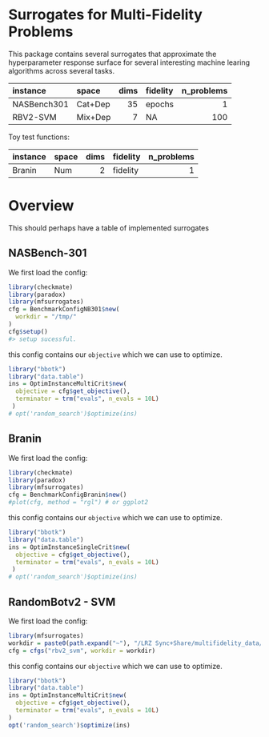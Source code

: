 
<!-- README.md is generated from README.Rmd. Please edit that file -->

# Surrogates for Multi-Fidelity Problems

This package contains several surrogates that approximate the
hyperparameter response surface for several interesting machine learing
algorithms across several tasks.

| instance    | space   | dims | fidelity | n\_problems |
| :---------- | :------ | ---: | :------- | ----------: |
| NASBench301 | Cat+Dep |   35 | epochs   |           1 |
| RBV2-SVM    | Mix+Dep |    7 | NA       |         100 |

Toy test functions:

| instance | space | dims | fidelity | n\_problems |
| :------- | :---- | ---: | :------- | ----------: |
| Branin   | Num   |    2 | fidelity |           1 |

# Overview

This should perhaps have a table of implemented surrogates

## NASBench-301

We first load the config:

``` r
library(checkmate)
library(paradox)
library(mfsurrogates)
cfg = BenchmarkConfigNB301$new(
  workdir = "/tmp/"
)
cfg$setup()
#> setup sucessful.
```

this config contains our `objective` which we can use to optimize.

``` r
library("bbotk")
library("data.table")
ins = OptimInstanceMultiCrit$new(
  objective = cfg$get_objective(),
  terminator = trm("evals", n_evals = 10L)
 )
# opt('random_search')$optimize(ins)
```

## Branin

We first load the config:

``` r
library(checkmate)
library(paradox)
library(mfsurrogates)
cfg = BenchmarkConfigBranin$new()
#plot(cfg, method = "rgl") # or ggplot2
```

this config contains our `objective` which we can use to optimize.

``` r
library("bbotk")
library("data.table")
ins = OptimInstanceSingleCrit$new(
  objective = cfg$get_objective(),
  terminator = trm("evals", n_evals = 10L)
 )
# opt('random_search')$optimize(ins)
```

## RandomBotv2 - SVM

We first load the config:

``` r
library(mfsurrogates)
workdir = paste0(path.expand("~"), "/LRZ Sync+Share/multifidelity_data/")
cfg = cfgs("rbv2_svm", workdir = workdir)
```

this config contains our `objective` which we can use to optimize.

``` r
library("bbotk")
library("data.table")
ins = OptimInstanceMultiCrit$new(
  objective = cfg$get_objective(),
  terminator = trm("evals", n_evals = 10L)
)
opt('random_search')$optimize(ins)
```

